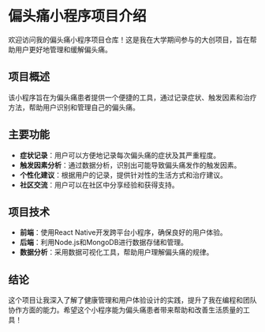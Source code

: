 # 偏头痛小程序项目介绍

欢迎访问我的偏头痛小程序项目仓库！这是我在大学期间参与的大创项目，旨在帮助用户更好地管理和缓解偏头痛。

## 项目概述
该小程序旨在为偏头痛患者提供一个便捷的工具，通过记录症状、触发因素和治疗方法，帮助用户识别和管理自己的偏头痛。

## 主要功能
- **症状记录**：用户可以方便地记录每次偏头痛的症状及其严重程度。
- **触发因素分析**：通过数据分析，识别出可能导致偏头痛发作的触发因素。
- **个性化建议**：根据用户的记录，提供针对性的生活方式和治疗建议。
- **社区交流**：用户可以在社区中分享经验和获得支持。

## 项目技术
- **前端**：使用React Native开发跨平台小程序，确保良好的用户体验。
- **后端**：利用Node.js和MongoDB进行数据存储和管理。
- **数据分析**：采用数据可视化工具，帮助用户理解偏头痛的规律。

## 结论
这个项目让我深入了解了健康管理和用户体验设计的实践，提升了我在编程和团队协作方面的能力。希望这个小程序能为偏头痛患者带来帮助和改善生活质量的工具！
